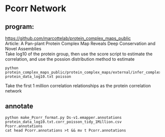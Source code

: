 # Pcorr Network
## program:
https://github.com/marcottelab/protein_complex_maps_public  
Article: A Pan-plant Protein Complex Map Reveals Deep Conservation and Novel Assemblies  
Take log10 of the protein group, then use the score script to estimate the correlation, and use the possion distribution method to estimate  
```
python protein_complex_maps_public/protein_complex_maps/external/infer_complexes/score.py protein_data_log10.txt poisson
```
Take the first 1 million correlation relationships as the protein correlation network
## annotate
```
python make_Pcorr_format.py Ds-v1.emapper.annotations protein_data_log10.txt.corr_poisson_tidy_1Million.csv Pcorr.annotations
cat head Pcorr.annotations >t && mv t Pcorr.annotations
```
